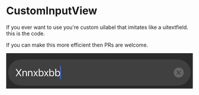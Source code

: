 # CustomInputView

If you ever want to use you're custom uilabel that imitates like a uitextfield. this is the code. 

If you can make this more efficient then PRs are welcome.

![Screenshot](https://github.com/Dbhardwaj99/CustomInputView/blob/main/IMG_2377.jpg)
